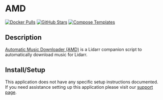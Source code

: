 # AMD

[![Docker Pulls](https://img.shields.io/docker/pulls/halianelf/amd?style=flat-square&color=607D8B&label=docker%20pulls&logo=docker)](https://hub.docker.com/r/halianelf/amd)
[![GitHub Stars](https://img.shields.io/github/stars/halianelf/docker-amd?style=flat-square&color=607D8B&label=github%20stars&logo=github)](https://github.com/halianelf/docker-amd)
[![Compose Templates](https://img.shields.io/static/v1?style=flat-square&color=607D8B&label=compose&message=templates)](https://github.com/GhostWriters/DockSTARTer/tree/main/compose/.apps/amd)

## Description

[Automatic Music Downloader (AMD)](https://github.com/RandomNinjaAtk/docker-amd)
is a Lidarr companion script to automatically download music for Lidarr.

## Install/Setup

This application does not have any specific setup instructions documented. If
you need assistance setting up this application please visit our
[support page](https://dockstarter.com/basics/support/).
